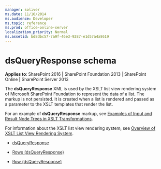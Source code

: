 ```yaml
---
manager: soliver
ms.date: 11/16/2014
ms.audience: Developer
ms.topic: reference
ms.prod: office-online-server
localization_priority: Normal
ms.assetid: bd8dbc57-7a9f-46e3-9287-e1d57a4a8619
---
```


# dsQueryResponse schema

**Applies to**: SharePoint 2016 | SharePoint Foundation 2013 | SharePoint Online | SharePoint Server 2013

The **dsQueryResponse** XML is used by the XSLT list view rendering system of Microsoft SharePoint Foundation to represent the data of a list. The markup is not persisted. It is created when a list is rendered and passed as a parameter to the XSLT templates that render the list.

For an example of **dsQueryResponse** markup, see [Examples of Input and Result Node Trees in XSLT Transformations](https://msdn.microsoft.com/library/cbe88144-25ac-4cd2-8f2a-50e8c271c6ae(Office.15).aspx).

For information about the XSLT list view rendering system, see [Overview of XSLT List View Rendering System](https://msdn.microsoft.com/library/7c1e0b6f-f53f-4379-a2b3-fbbaf2e00593(Office.15).aspx).

- [dsQueryResponse](dsqueryresponse.md)

- [Rows (dsQueryResponse)](rows-dsqueryresponse.md)

- [Row (dsQueryResponse)](row-dsqueryresponse.md)



 




